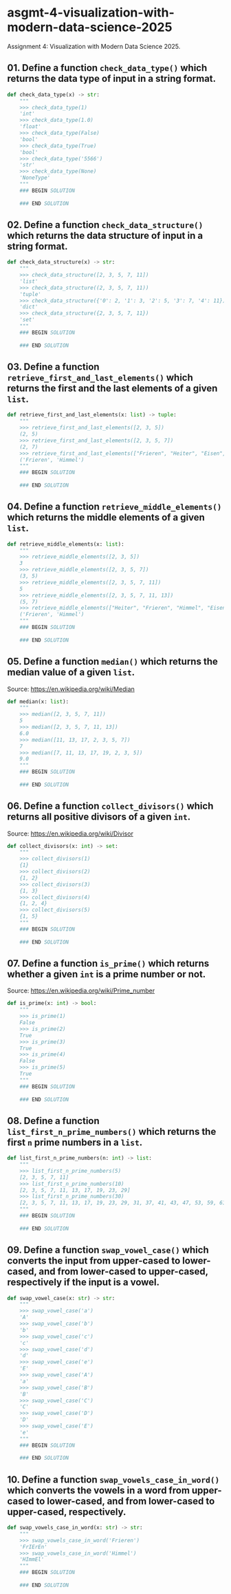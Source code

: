 # asgmt-4-visualization-with-modern-data-science-2025

Assignment 4: Visualization with Modern Data Science 2025.

## 01. Define a function `check_data_type()` which returns the data type of input in a string format.

```python
def check_data_type(x) -> str:
    """
    >>> check_data_type(1)
    'int'
    >>> check_data_type(1.0)
    'float'
    >>> check_data_type(False)
    'bool'
    >>> check_data_type(True)
    'bool'
    >>> check_data_type('5566')
    'str'
    >>> check_data_type(None)
    'NoneType'
    """
    ### BEGIN SOLUTION
    
    ### END SOLUTION
```

## 02. Define a function `check_data_structure()` which returns the data structure of input in a string format.

```python
def check_data_structure(x) -> str:
    """
    >>> check_data_structure([2, 3, 5, 7, 11])
    'list'
    >>> check_data_structure((2, 3, 5, 7, 11))
    'tuple'
    >>> check_data_structure({'0': 2, '1': 3, '2': 5, '3': 7, '4': 11})
    'dict'
    >>> check_data_structure({2, 3, 5, 7, 11})
    'set'
    """
    ### BEGIN SOLUTION
    
    ### END SOLUTION
```

## 03. Define a function `retrieve_first_and_last_elements()` which returns the first and the last elements of a given `list`.

```python
def retrieve_first_and_last_elements(x: list) -> tuple:
    """
    >>> retrieve_first_and_last_elements([2, 3, 5])
    (2, 5)
    >>> retrieve_first_and_last_elements([2, 3, 5, 7])
    (2, 7)
    >>> retrieve_first_and_last_elements(["Frieren", "Heiter", "Eisen", "Himmel"])
    ('Frieren', 'Himmel')
    """
    ### BEGIN SOLUTION
    
    ### END SOLUTION
```

## 04. Define a function `retrieve_middle_elements()` which returns the middle elements of a given `list`.

```python
def retrieve_middle_elements(x: list):
    """
    >>> retrieve_middle_elements([2, 3, 5])
    3
    >>> retrieve_middle_elements([2, 3, 5, 7])
    (3, 5)
    >>> retrieve_middle_elements([2, 3, 5, 7, 11])
    5
    >>> retrieve_middle_elements([2, 3, 5, 7, 11, 13])
    (5, 7)
    >>> retrieve_middle_elements(["Heiter", "Frieren", "Himmel", "Eisen"])
    ('Frieren', 'Himmel')
    """
    ### BEGIN SOLUTION
    
    ### END SOLUTION
```

## 05. Define a function `median()` which returns the median value of a given `list`.

Source: <https://en.wikipedia.org/wiki/Median>

```python
def median(x: list):
    """
    >>> median([2, 3, 5, 7, 11])
    5
    >>> median([2, 3, 5, 7, 11, 13])
    6.0
    >>> median([11, 13, 17, 2, 3, 5, 7])
    7
    >>> median([7, 11, 13, 17, 19, 2, 3, 5])
    9.0
    """
    ### BEGIN SOLUTION
    
    ### END SOLUTION
```

## 06. Define a function `collect_divisors()` which returns all positive divisors of a given `int`.

Source: <https://en.wikipedia.org/wiki/Divisor>


```python
def collect_divisors(x: int) -> set:
    """
    >>> collect_divisors(1)
    {1}
    >>> collect_divisors(2)
    {1, 2}
    >>> collect_divisors(3)
    {1, 3}
    >>> collect_divisors(4)
    {1, 2, 4}
    >>> collect_divisors(5)
    {1, 5}
    """
    ### BEGIN SOLUTION
    
    ### END SOLUTION
```

## 07. Define a function `is_prime()` which returns whether a given `int` is a prime number or not.

Source: <https://en.wikipedia.org/wiki/Prime_number>

```python
def is_prime(x: int) -> bool:
    """
    >>> is_prime(1)
    False
    >>> is_prime(2)
    True
    >>> is_prime(3)
    True
    >>> is_prime(4)
    False
    >>> is_prime(5)
    True
    """
    ### BEGIN SOLUTION
    
    ### END SOLUTION
```

## 08. Define a function `list_first_n_prime_numbers()` which returns the first `n` prime numbers in a `list`.

```python
def list_first_n_prime_numbers(n: int) -> list:
    """
    >>> list_first_n_prime_numbers(5)
    [2, 3, 5, 7, 11]
    >>> list_first_n_prime_numbers(10)
    [2, 3, 5, 7, 11, 13, 17, 19, 23, 29]
    >>> list_first_n_prime_numbers(30)
    [2, 3, 5, 7, 11, 13, 17, 19, 23, 29, 31, 37, 41, 43, 47, 53, 59, 61, 67, 71, 73, 79, 83, 89, 97, 101, 103, 107, 109, 113]
    """
    ### BEGIN SOLUTION
    
    ### END SOLUTION
```

## 09. Define a function `swap_vowel_case()` which converts the input from upper-cased to lower-cased, and from lower-cased to upper-cased, respectively if the input is a vowel.

```python
def swap_vowel_case(x: str) -> str:
    """
    >>> swap_vowel_case('a')
    'A'
    >>> swap_vowel_case('b')
    'b'
    >>> swap_vowel_case('c')
    'c'
    >>> swap_vowel_case('d')
    'd'
    >>> swap_vowel_case('e')
    'E'
    >>> swap_vowel_case('A')
    'a'
    >>> swap_vowel_case('B')
    'B'
    >>> swap_vowel_case('C')
    'C'
    >>> swap_vowel_case('D')
    'D'
    >>> swap_vowel_case('E')
    'e'
    """
    ### BEGIN SOLUTION
    
    ### END SOLUTION
```

## 10. Define a function `swap_vowels_case_in_word()` which converts the vowels in a word from upper-cased to lower-cased, and from lower-cased to upper-cased, respectively.

```python
def swap_vowels_case_in_word(x: str) -> str:
    """
    >>> swap_vowels_case_in_word('Frieren')
    'FrIErEn'
    >>> swap_vowels_case_in_word('Himmel')
    'HImmEl'
    """
    ### BEGIN SOLUTION
    
    ### END SOLUTION
```